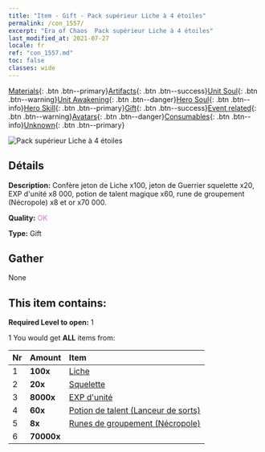 ```yaml
---
title: "Item - Gift - Pack supérieur Liche à 4 étoiles"
permalink: /con_1557/
excerpt: "Era of Chaos  Pack supérieur Liche à 4 étoiles"
last_modified_at: 2021-07-27
locale: fr
ref: "con_1557.md"
toc: false
classes: wide
---
```

 [Materials](/ItemsFR/){: .btn .btn--primary}[Artifacts](/ItemsFR/Artifacts/){: .btn .btn--success}[Unit Soul](/ItemsFR/UnitSoul/){: .btn .btn--warning}[Unit Awakening](/ItemsFR/UnitAwakening/){: .btn .btn--danger}[Hero Soul](/ItemsFR/HeroSoul/){: .btn .btn--info}[Hero Skill](/ItemsFR/HeroSkill/){: .btn .btn--primary}[Gift](/ItemsFR/Gift/){: .btn .btn--success}[Event related](/ItemsFR/Events/){: .btn .btn--warning}[Avatars](/ItemsFR/Avatars/){: .btn .btn--danger}[Consumables](/ItemsFR/Consumables/){: .btn .btn--info}[Unknown](/ItemsFR/Unknown/){: .btn .btn--primary}

 ![Pack supérieur Liche à 4 étoiles](/images/t/i_907167.png)

## Détails
 **Description:** Confère jeton de Liche x100, jeton de Guerrier squelette x20, EXP d'unité x8 000, potion de talent magique x60, rune de groupement (Nécropole) x8 et or x70 000.

 **Quality:** <span style="color: #DA70D6">OK</span>

 **Type:** Gift

## Gather

  None

## This item contains:

 **Required Level to open:** 1

 1 You would get **ALL** items  from:

  | Nr | Amount |     Item    |
  |:---|:-------|:------------|
  | 1 |  **100x** | [Liche](/ItemsFR/unt_212/) |  | 
  | 2 |  **20x** | [Squelette](/ItemsFR/unt_208/) |  | 
  | 3 |  **8000x** | [EXP d'unité](/ItemsFR/con_902/) |  | 
  | 4 |  **60x** | [Potion de talent (Lanceur de sorts)](/ItemsFR/con_790/) |  | 
  | 5 |  **8x** | [Runes de groupement (Nécropole)](/ItemsFR/con_755/) |  | 
  | 6 |  **70000x** | <i class="fas fa-coins"/> |  | 
